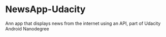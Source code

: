 # NewsApp-Udacity
 Ann app that displays news from the internet using an API, part of Udacity Android Nanodegree
